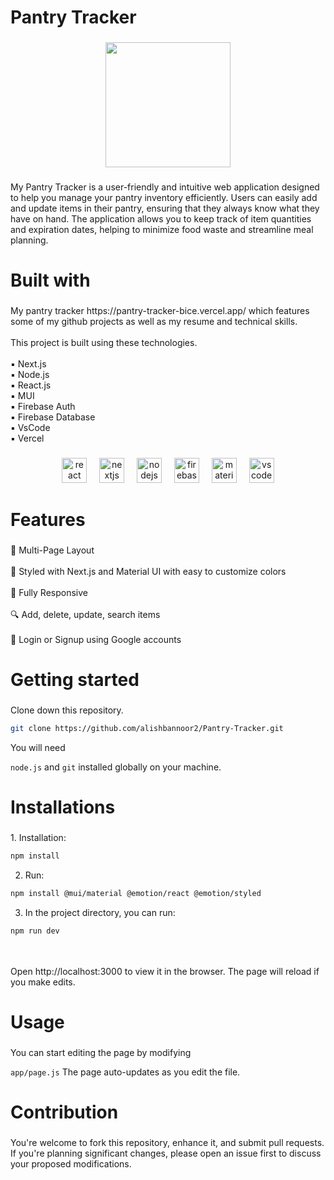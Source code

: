 <h1 align="left">Pantry Tracker</h1>

###

<div align="center">
  <img height="200" src="https://th.bing.com/th/id/R.134e981ed86e27dd576d9c08c8353f62?rik=GF05Wc21MNBTgg&pid=ImgRaw&r=0"  />
</div>

###

<p align="left">My Pantry Tracker is a user-friendly and intuitive web application designed to help you manage your pantry inventory efficiently. Users can easily add and update items in their pantry, ensuring that they always know what they have on hand. The application allows you to keep track of item quantities and expiration dates, helping to minimize food waste and streamline meal planning.</p>

###

<h1 align="left">Built with</h1>

###

<p align="left">My pantry tracker https://pantry-tracker-bice.vercel.app/ which features some of my github projects as well as my resume and technical skills.<br><br>This project is built using these technologies.<br><br>▪ Next.js<br>▪ Node.js<br>▪ React.js<br>▪ MUI<br>▪ Firebase Auth<br>▪ Firebase Database<br>▪ VsCode<br>▪ Vercel</p>

###

<div align="center">
  <img src="https://cdn.jsdelivr.net/gh/devicons/devicon/icons/react/react-original.svg" height="40" alt="react logo"  />
  <img width="12" />
  <img src="https://cdn.jsdelivr.net/gh/devicons/devicon/icons/nextjs/nextjs-original.svg" height="40" alt="nextjs logo"  />
  <img width="12" />
  <img src="https://cdn.jsdelivr.net/gh/devicons/devicon/icons/nodejs/nodejs-original.svg" height="40" alt="nodejs logo"  />
  <img width="12" />
  <img src="https://cdn.jsdelivr.net/gh/devicons/devicon/icons/firebase/firebase-plain.svg" height="40" alt="firebase logo"  />
  <img width="12" />
  <img src="https://cdn.jsdelivr.net/gh/devicons/devicon/icons/materialui/materialui-original.svg" height="40" alt="materialui logo"  />
  <img width="12" />
  <img src="https://cdn.jsdelivr.net/gh/devicons/devicon/icons/vscode/vscode-original.svg" height="40" alt="vscode logo"  />
</div>

###

<h1 align="left">Features</h1>

###

<p align="left">📖 Multi-Page Layout<br><br>🎨 Styled with Next.js and Material UI with easy to customize colors<br><br>📱 Fully Responsive<br><br>🔍 Add, delete, update, search items<br><br>🔐 Login or Signup using Google accounts</p>

###

<h1 align="left">Getting started</h1>

###

<p align="left">Clone down this repository.
  
  ```bash
git clone https://github.com/alishbannoor2/Pantry-Tracker.git
  ```
  You will need
  
  `node.js` and `git` installed globally on your machine.</p>

###

<h1 align="left">Installations</h1>

###

<p align="left">1. Installation: 
  
```bash
npm install
```
  2. Run: 
  
  ```bash
npm install @mui/material @emotion/react @emotion/styled
```
3. In the project directory, you can run: 

```bash
npm run dev
```
<br><br>Open http://localhost:3000 to view it in the browser. The page will reload if you make edits.</p>

###

<h1 align="left">Usage</h1>

###

<p align="left">You can start editing the page by modifying 
  
`app/page.js`
 The page auto-updates as you edit the file.</p>

###

<h1 align="left">Contribution</h1>

###

<p align="left">You're welcome to fork this repository, enhance it, and submit pull requests. If you're planning significant changes, please open an issue first to discuss your proposed modifications.</p>

###
